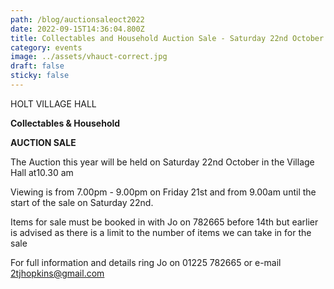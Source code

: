 ```yaml
---
path: /blog/auctionsaleoct2022
date: 2022-09-15T14:36:04.800Z
title: Collectables and Household Auction Sale - Saturday 22nd October 2022
category: events
image: ../assets/vhauct-correct.jpg
draft: false
sticky: false
---
```

HOLT VILLAGE HALL

**Collectables & Household**

**AUCTION SALE**

The Auction this year will be held on Saturday 22nd October in the Village Hall at10.30 am

Viewing is from 7.00pm - 9.00pm on Friday 21st and from 9.00am until the start of the sale on Saturday 22nd.

Items for sale must be booked in with Jo on 782665 before 14th but earlier is advised as there is a limit to the number of items we can take in for the sale

For full information and details ring Jo on 01225 782665 or e-mail 2tjhopkins@gmail.com